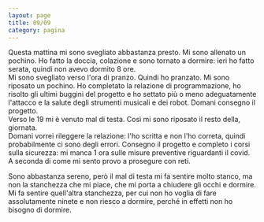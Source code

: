 ```yaml
--- 
layout: page
title: 09/09
category: pagina
---
```


Questa mattina mi sono svegliato abbastanza presto. Mi sono allenato un pochino.
Ho fatto la doccia, colazione e sono tornato a dormire: ieri ho fatto serata,
quindi non avevo dormito 8 ore.  
Mi sono svegliato verso l'ora di pranzo. Quindi ho pranzato. Mi sono riposato un
pochino. Ho completato la relazione di programmazione, ho risolto gli ultimi
buggini del progetto e ho settato più o meno adeguatamente l'attacco e la salute
degli strumenti musicali e dei robot. Domani consegno il progetto.  
Verso le 19 mi è venuto mal di testa. Così mi sono riposato il resto della, 
giornata.  
Domani vorrei rileggere la relazione: l'ho scritta e non l'ho correta, quindi
probabilmente ci sono degli errori. Consegno il progetto e completo i corsi
sulla sicurezza: mi manca 1 ora sulle misure preventive riguardanti il covid. A
seconda di come mi sento provo a prosegure con reti.  

Sono abbastanza sereno, però il mal di testa mi fa sentire molto stanco, ma non
la stanchezza che mi piace, che mi porta a chiudere gli occhi e dormire. Mi
fa sentire quell'altra stanchezza, per cui non ho voglia di fare assolutamente
ninete e non riesco a dormire, perché in effetti non ho bisogno di dormire.
